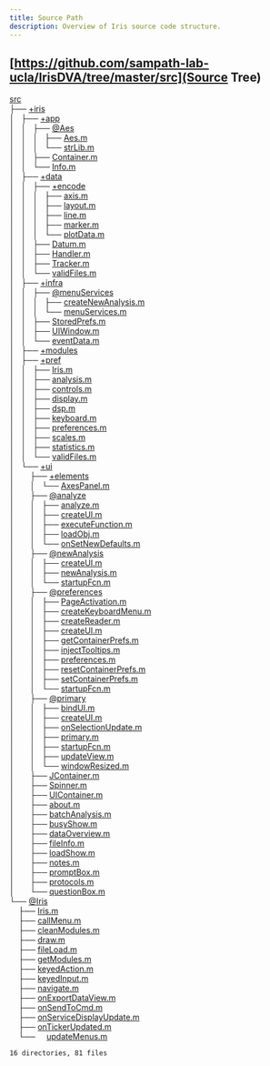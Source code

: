 ```yaml
---
title: Source Path
description: Overview of Iris source code structure.
---
```


## [https://github.com/sampath-lab-ucla/IrisDVA/tree/master/src](Source Tree)

[src](https://github.com/sampath-lab-ucla/IrisDVA/tree/master/src)  
├── [+iris](https://github.com/sampath-lab-ucla/IrisDVA/tree/master/src/+iris/)  
│   ├── [+app](https://github.com/sampath-lab-ucla/IrisDVA/tree/master/src/+iris/+app/)  
│   │   ├── [@Aes](https://github.com/sampath-lab-ucla/IrisDVA/tree/master/src/+iris/+app/@Aes/)  
│   │   │   ├── [Aes.m](https://github.com/sampath-lab-ucla/IrisDVA/tree/master/src/+iris/+app/@Aes/Aes.m)  
│   │   │   └── [strLib.m](https://github.com/sampath-lab-ucla/IrisDVA/tree/master/src/+iris/+app/@Aes/strLib.m)  
│   │   ├── [Container.m](https://github.com/sampath-lab-ucla/IrisDVA/tree/master/src/+iris/+app/Container.m)  
│   │   └── [Info.m](https://github.com/sampath-lab-ucla/IrisDVA/tree/master/src/+iris/+app/Info.m)  
│   ├── [+data](https://github.com/sampath-lab-ucla/IrisDVA/tree/master/src/+iris/+data/)  
│   │   ├── [+encode](https://github.com/sampath-lab-ucla/IrisDVA/tree/master/src/+iris/+data/+encode/)  
│   │   │   ├── [axis.m](https://github.com/sampath-lab-ucla/IrisDVA/tree/master/src/+iris/+data/+encode/axis.m)  
│   │   │   ├── [layout.m](https://github.com/sampath-lab-ucla/IrisDVA/tree/master/src/+iris/+data/+encode/layout.m)  
│   │   │   ├── [line.m](https://github.com/sampath-lab-ucla/IrisDVA/tree/master/src/+iris/+data/+encode/line.m)  
│   │   │   ├── [marker.m](https://github.com/sampath-lab-ucla/IrisDVA/tree/master/src/+iris/+data/+encode/marker.m)  
│   │   │   └── [plotData.m](https://github.com/sampath-lab-ucla/IrisDVA/tree/master/src/+iris/+data/+encode/plotData.m)  
│   │   ├── [Datum.m](https://github.com/sampath-lab-ucla/IrisDVA/tree/master/src/+iris/+data/Datum.m)  
│   │   ├── [Handler.m](https://github.com/sampath-lab-ucla/IrisDVA/tree/master/src/+iris/+data/Handler.m)  
│   │   ├── [Tracker.m](https://github.com/sampath-lab-ucla/IrisDVA/tree/master/src/+iris/+data/Tracker.m)  
│   │   └── [validFiles.m](https://github.com/sampath-lab-ucla/IrisDVA/tree/master/src/+iris/+data/validFiles.m)  
│   ├── [+infra](https://github.com/sampath-lab-ucla/IrisDVA/tree/master/src/+iris/+infra/)  
│   │   ├── [@menuServices](https://github.com/sampath-lab-ucla/IrisDVA/tree/master/src/+iris/+infra/@menuServices/)  
│   │   │   ├── [createNewAnalysis.m](https://github.com/sampath-lab-ucla/IrisDVA/tree/master/src/+iris/+infra/@menuServices/createNewAnalysis.m)  
│   │   │   └── [menuServices.m](https://github.com/sampath-lab-ucla/IrisDVA/tree/master/src/+iris/+infra/@menuServices/menuServices.m)  
│   │   ├── [StoredPrefs.m](https://github.com/sampath-lab-ucla/IrisDVA/tree/master/src/+iris/+infra/StoredPrefs.m)  
│   │   ├── [UIWindow.m](https://github.com/sampath-lab-ucla/IrisDVA/tree/master/src/+iris/+infra/UIWindow.m)  
│   │   └── [eventData.m](https://github.com/sampath-lab-ucla/IrisDVA/tree/master/src/+iris/+infra/eventData.m)  
│   ├── [+modules](https://github.com/sampath-lab-ucla/IrisDVA/tree/master/src/+iris/+modules/)  
│   ├── [+pref](https://github.com/sampath-lab-ucla/IrisDVA/tree/master/src/+iris/+pref/)  
│   │   ├── [Iris.m](https://github.com/sampath-lab-ucla/IrisDVA/tree/master/src/+iris/+pref/Iris.m)  
│   │   ├── [analysis.m](https://github.com/sampath-lab-ucla/IrisDVA/tree/master/src/+iris/+pref/analysis.m)  
│   │   ├── [controls.m](https://github.com/sampath-lab-ucla/IrisDVA/tree/master/src/+iris/+pref/controls.m)  
│   │   ├── [display.m](https://github.com/sampath-lab-ucla/IrisDVA/tree/master/src/+iris/+pref/display.m)  
│   │   ├── [dsp.m](https://github.com/sampath-lab-ucla/IrisDVA/tree/master/src/+iris/+pref/dsp.m)  
│   │   ├── [keyboard.m](https://github.com/sampath-lab-ucla/IrisDVA/tree/master/src/+iris/+pref/keyboard.m)  
│   │   ├── [preferences.m](https://github.com/sampath-lab-ucla/IrisDVA/tree/master/src/+iris/+pref/preferences.m)  
│   │   ├── [scales.m](https://github.com/sampath-lab-ucla/IrisDVA/tree/master/src/+iris/+pref/scales.m)  
│   │   ├── [statistics.m](https://github.com/sampath-lab-ucla/IrisDVA/tree/master/src/+iris/+pref/statistics.m)  
│   │   └── [validFiles.m](https://github.com/sampath-lab-ucla/IrisDVA/tree/master/src/+iris/+pref/validFiles.m)  
│   └── [+ui](https://github.com/sampath-lab-ucla/IrisDVA/tree/master/src/+iris/+ui/)  
│       ├── [+elements](https://github.com/sampath-lab-ucla/IrisDVA/tree/master/src/+iris/+ui/+elements/)  
│       │   └── [AxesPanel.m](https://github.com/sampath-lab-ucla/IrisDVA/tree/master/src/+iris/+ui/+elements/AxesPanel.m)  
│       ├── [@analyze](https://github.com/sampath-lab-ucla/IrisDVA/tree/master/src/+iris/+ui/@analyze/)  
│       │   ├── [analyze.m](https://github.com/sampath-lab-ucla/IrisDVA/tree/master/src/+iris/+ui/@analyze/analyze.m)  
│       │   ├── [createUI.m](https://github.com/sampath-lab-ucla/IrisDVA/tree/master/src/+iris/+ui/@analyze/createUI.m)  
│       │   ├── [executeFunction.m](https://github.com/sampath-lab-ucla/IrisDVA/tree/master/src/+iris/+ui/@analyze/executeFunction.m)  
│       │   ├── [loadObj.m](https://github.com/sampath-lab-ucla/IrisDVA/tree/master/src/+iris/+ui/@analyze/loadObj.m)  
│       │   └── [onSetNewDefaults.m](https://github.com/sampath-lab-ucla/IrisDVA/tree/master/src/+iris/+ui/@analyze/onSetNewDefaults.m)  
│       ├── [@newAnalysis](https://github.com/sampath-lab-ucla/IrisDVA/tree/master/src/+iris/+ui/@newAnalysis/)  
│       │   ├── [createUI.m](https://github.com/sampath-lab-ucla/IrisDVA/tree/master/src/+iris/+ui/@newAnalysis/createUI.m)  
│       │   ├── [newAnalysis.m](https://github.com/sampath-lab-ucla/IrisDVA/tree/master/src/+iris/+ui/@newAnalysis/newAnalysis.m)  
│       │   └── [startupFcn.m](https://github.com/sampath-lab-ucla/IrisDVA/tree/master/src/+iris/+ui/@newAnalysis/startupFcn.m)  
│       ├── [@preferences](https://github.com/sampath-lab-ucla/IrisDVA/tree/master/src/+iris/+ui/@preferences/)  
│       │   ├── [PageActivation.m](https://github.com/sampath-lab-ucla/IrisDVA/tree/master/src/+iris/+ui/@preferences/PageActivation.m)  
│       │   ├── [createKeyboardMenu.m](https://github.com/sampath-lab-ucla/IrisDVA/tree/master/src/+iris/+ui/@preferences/createKeyboardMenu.m)  
│       │   ├── [createReader.m](https://github.com/sampath-lab-ucla/IrisDVA/tree/master/src/+iris/+ui/@preferences/createReader.m)  
│       │   ├── [createUI.m](https://github.com/sampath-lab-ucla/IrisDVA/tree/master/src/+iris/+ui/@preferences/createUI.m)  
│       │   ├── [getContainerPrefs.m](https://github.com/sampath-lab-ucla/IrisDVA/tree/master/src/+iris/+ui/@preferences/getContainerPrefs.m)  
│       │   ├── [injectTooltips.m](https://github.com/sampath-lab-ucla/IrisDVA/tree/master/src/+iris/+ui/@preferences/injectTooltips.m)  
│       │   ├── [preferences.m](https://github.com/sampath-lab-ucla/IrisDVA/tree/master/src/+iris/+ui/@preferences/preferences.m)  
│       │   ├── [resetContainerPrefs.m](https://github.com/sampath-lab-ucla/IrisDVA/tree/master/src/+iris/+ui/@preferences/resetContainerPrefs.m)  
│       │   ├── [setContainerPrefs.m](https://github.com/sampath-lab-ucla/IrisDVA/tree/master/src/+iris/+ui/@preferences/setContainerPrefs.m)  
│       │   └── [startupFcn.m](https://github.com/sampath-lab-ucla/IrisDVA/tree/master/src/+iris/+ui/@preferences/startupFcn.m)  
│       ├── [@primary](https://github.com/sampath-lab-ucla/IrisDVA/tree/master/src/+iris/+ui/@primary/)  
│       │   ├── [bindUI.m](https://github.com/sampath-lab-ucla/IrisDVA/tree/master/src/+iris/+ui/@primary/bindUI.m)  
│       │   ├── [createUI.m](https://github.com/sampath-lab-ucla/IrisDVA/tree/master/src/+iris/+ui/@primary/createUI.m)  
│       │   ├── [onSelectionUpdate.m](https://github.com/sampath-lab-ucla/IrisDVA/tree/master/src/+iris/+ui/@primary/onSelectionUpdate.m)  
│       │   ├── [primary.m](https://github.com/sampath-lab-ucla/IrisDVA/tree/master/src/+iris/+ui/@primary/primary.m)  
│       │   ├── [startupFcn.m](https://github.com/sampath-lab-ucla/IrisDVA/tree/master/src/+iris/+ui/@primary/startupFcn.m)  
│       │   ├── [updateView.m](https://github.com/sampath-lab-ucla/IrisDVA/tree/master/src/+iris/+ui/@primary/updateView.m)  
│       │   └── [windowResized.m](https://github.com/sampath-lab-ucla/IrisDVA/tree/master/src/+iris/+ui/@primary/windowResized.m)  
│       ├── [JContainer.m](https://github.com/sampath-lab-ucla/IrisDVA/tree/master/src/+iris/+ui/JContainer.m)  
│       ├── [Spinner.m](https://github.com/sampath-lab-ucla/IrisDVA/tree/master/src/+iris/+ui/Spinner.m)  
│       ├── [UIContainer.m](https://github.com/sampath-lab-ucla/IrisDVA/tree/master/src/+iris/+ui/UIContainer.m)  
│       ├── [about.m](https://github.com/sampath-lab-ucla/IrisDVA/tree/master/src/+iris/+ui/about.m)  
│       ├── [batchAnalysis.m](https://github.com/sampath-lab-ucla/IrisDVA/tree/master/src/+iris/+ui/batchAnalysis.m)  
│       ├── [busyShow.m](https://github.com/sampath-lab-ucla/IrisDVA/tree/master/src/+iris/+ui/busyShow.m)  
│       ├── [dataOverview.m](https://github.com/sampath-lab-ucla/IrisDVA/tree/master/src/+iris/+ui/dataOverview.m)  
│       ├── [fileInfo.m](https://github.com/sampath-lab-ucla/IrisDVA/tree/master/src/+iris/+ui/fileInfo.m)  
│       ├── [loadShow.m](https://github.com/sampath-lab-ucla/IrisDVA/tree/master/src/+iris/+ui/loadShow.m)  
│       ├── [notes.m](https://github.com/sampath-lab-ucla/IrisDVA/tree/master/src/+iris/+ui/notes.m)  
│       ├── [promptBox.m](https://github.com/sampath-lab-ucla/IrisDVA/tree/master/src/+iris/+ui/promptBox.m)  
│       ├── [protocols.m](https://github.com/sampath-lab-ucla/IrisDVA/tree/master/src/+iris/+ui/protocols.m)  
│       └── [questionBox.m](https://github.com/sampath-lab-ucla/IrisDVA/tree/master/src/+iris/+ui/questionBox.m)  
└── [@Iris](https://github.com/sampath-lab-ucla/IrisDVA/tree/master/src/@Iris/)  
    ├── [Iris.m](https://github.com/sampath-lab-ucla/IrisDVA/tree/master/src/@Iris/Iris.m)  
    ├── [callMenu.m](https://github.com/sampath-lab-ucla/IrisDVA/tree/master/src/@Iris/callMenu.m)  
    ├── [cleanModules.m](https://github.com/sampath-lab-ucla/IrisDVA/tree/master/src/@Iris/cleanModules.m)  
    ├── [draw.m](https://github.com/sampath-lab-ucla/IrisDVA/tree/master/src/@Iris/draw.m)  
    ├── [fileLoad.m](https://github.com/sampath-lab-ucla/IrisDVA/tree/master/src/@Iris/fileLoad.m)  
    ├── [getModules.m](https://github.com/sampath-lab-ucla/IrisDVA/tree/master/src/@Iris/getModules.m)  
    ├── [keyedAction.m](https://github.com/sampath-lab-ucla/IrisDVA/tree/master/src/@Iris/keyedAction.m)  
    ├── [keyedInput.m](https://github.com/sampath-lab-ucla/IrisDVA/tree/master/src/@Iris/keyedInput.m)  
    ├── [navigate.m](https://github.com/sampath-lab-ucla/IrisDVA/tree/master/src/@Iris/navigate.m)  
    ├── [onExportDataView.m](https://github.com/sampath-lab-ucla/IrisDVA/tree/master/src/@Iris/onExportDataView.m)  
    ├── [onSendToCmd.m](https://github.com/sampath-lab-ucla/IrisDVA/tree/master/src/@Iris/onSendToCmd.m)  
    ├── [onServiceDisplayUpdate.m](https://github.com/sampath-lab-ucla/IrisDVA/tree/master/src/@Iris/onServiceDisplayUpdate.m)  
    ├── [onTickerUpdated.m](https://github.com/sampath-lab-ucla/IrisDVA/tree/master/src/@Iris/onTickerUpdated.m)  
    └──
    [updateMenus.m](https://github.com/sampath-lab-ucla/IrisDVA/tree/master/src/@Iris/updateMenus.m)

~~~~~~
16 directories, 81 files

